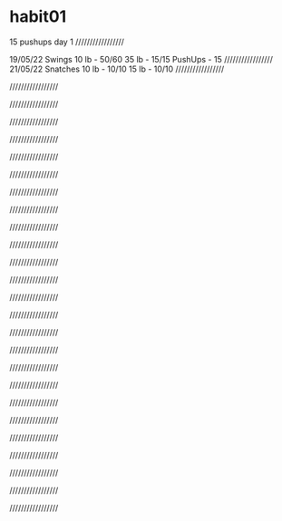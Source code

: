 # habit01
15 pushups day 1
/////////////////

19/05/22
Swings
10 lb - 50/60
35 lb - 15/15
PushUps - 15
/////////////////
21/05/22
Snatches
10 lb - 10/10
15 lb - 10/10
/////////////////

/////////////////

/////////////////

/////////////////

/////////////////

/////////////////

/////////////////

/////////////////

/////////////////

/////////////////

/////////////////

/////////////////

/////////////////

/////////////////

/////////////////

/////////////////

/////////////////

/////////////////

/////////////////

/////////////////

/////////////////

/////////////////

/////////////////

/////////////////

/////////////////

/////////////////
